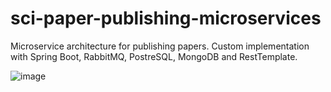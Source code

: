 # sci-paper-publishing-microservices
Microservice architecture for publishing papers. Custom implementation with Spring Boot, RabbitMQ, PostreSQL, MongoDB and RestTemplate.

![image](https://user-images.githubusercontent.com/34657562/169709162-d4e36e24-b609-4656-a57f-d092612d6e0f.png)

